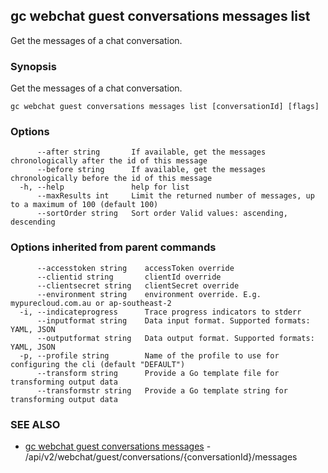 ## gc webchat guest conversations messages list

Get the messages of a chat conversation.

### Synopsis

Get the messages of a chat conversation.

```
gc webchat guest conversations messages list [conversationId] [flags]
```

### Options

```
      --after string       If available, get the messages chronologically after the id of this message
      --before string      If available, get the messages chronologically before the id of this message
  -h, --help               help for list
      --maxResults int     Limit the returned number of messages, up to a maximum of 100 (default 100)
      --sortOrder string   Sort order Valid values: ascending, descending
```

### Options inherited from parent commands

```
      --accesstoken string    accessToken override
      --clientid string       clientId override
      --clientsecret string   clientSecret override
      --environment string    environment override. E.g. mypurecloud.com.au or ap-southeast-2
  -i, --indicateprogress      Trace progress indicators to stderr
      --inputformat string    Data input format. Supported formats: YAML, JSON
      --outputformat string   Data output format. Supported formats: YAML, JSON
  -p, --profile string        Name of the profile to use for configuring the cli (default "DEFAULT")
      --transform string      Provide a Go template file for transforming output data
      --transformstr string   Provide a Go template string for transforming output data
```

### SEE ALSO

* [gc webchat guest conversations messages](gc_webchat_guest_conversations_messages.html)	 - /api/v2/webchat/guest/conversations/{conversationId}/messages


